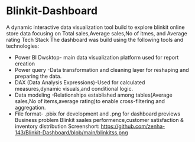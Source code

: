 # Blinkit-Dashboard
A dynamic interactive data visualization tool build to explore blinkit online store data focusing on Total sales,Average sales,No of itmes, and Average rating
Tech Stack
The dashboard was build using the following tools and technologies:
* Power BI Dwsktop- main data visualization platform used for report creation
* Power query -Data transformation and cleaning layer for reshaping and preparing the data.
* DAX (Data Analysis Expressions)-Used for calculated measures,dynamic visuals,and conditional logic.
* Data modeling -Relationships established among tables(Average sales,No of items,average rating)to enable cross-filtering and aggregation.
* File format- .pbix for development and .png for dashboard previews
Business problem
Blinkit saales performence,customer satisfaction & inventory distribution
Screenshort:
https://github.com/zenha-143/Blinkit-Dashboard/blob/main/blinkitss.png

